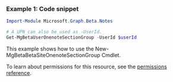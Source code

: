 ### Example 1: Code snippet

```powershellImport-Module Microsoft.Graph.Beta.Notes

# A UPN can also be used as -UserId.
Get-MgBetaUserOnenoteSectionGroup -UserId $userId
```
This example shows how to use the New-MgBetaBetaSiteOnenoteSectionGroup Cmdlet.
To learn about permissions for this resource, see the [permissions reference](/graph/permissions-reference).


